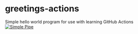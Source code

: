 # greetings-actions
Simple hello world program for use with learning GitHub Actions
[![Simple Pipe](https://github.com/garymacindoe/greetings-actions/actions/workflows/simple-pipe.yml/badge.svg)](https://github.com/garymacindoe/greetings-actions/actions/workflows/simple-pipe.yml)
